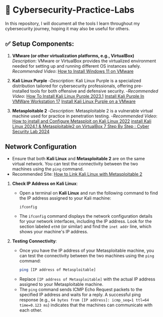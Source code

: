 # 🔐 Cybersecurity-Practice-Labs
In this repository, I will document all the tools I learn throughout my cybersecurity journey, hoping it may also be useful for others.

## ✅ Setup Components:
1. **VMware (or other virtualization platforms, e.g., VirtualBox)**
*Description*: VMware or VirtualBox provides the virtualized environment needed for setting up and running different OS instances safely.
*Recommended Video*: [How to Install Windows 11 on VMware](https://www.youtube.com/watch?v=pRYCUaUBuUs&t=260s)

2. **Kali Linux Purple**
-*Description*: Kali Linux Purple is a specialized distribution tailored for cybersecurity professionals, offering pre-installed tools for both offensive and defensive security.
-*Recommended Video*: [How To Install Kali Linux Purple 2023.1](https://www.youtube.com/watch?v=ZR35g8AWebc&t=1052s)
                   [Install Kali Purple In VMWare Workstation 17](https://www.youtube.com/watch?v=fpzn3dSBgcI)
                   [Install Kali Linux Purple on a VMware](https://www.youtube.com/watch?v=O2xtREUgJnw&t=478s)

3. **Metasploitable 2**
-*Description*: Metasploitable 2 is a vulnerable virtual machine used for practice in penetration testing.
-*Recommended Video*: [How to install and Configure Metasploit on Kali Linux 2022](https://www.youtube.com/watch?v=DKWDx70cAnU&t=120s)
                   [install Kali Linux 2024.1 & Metasploitable2 on VirtualBox 7 Step By Step : Cyber Security Lab 2024](https://www.youtube.com/watch?v=yf3jetn4tN8&t=211s)

## Network Configuration

- Ensure that both **Kali Linux** and **Metasploitable 2** are on the same virtual network. You can test the connectivity between the two machines using the `ping` command.
- Recommended Site: [How to Link Kali Linux with Metasploitable 2](https://www.geeksforgeeks.org/how-to-link-kali-linux-with-metasploitable-2/)

1. **Check IP Address on Kali Linux**:
   - Open a terminal on **Kali Linux** and run the following command to find the IP address assigned to your Kali machine:
     ```bash
     ifconfig
     ```
   - The `ifconfig` command displays the network configuration details for your network interfaces, including the IP address. Look for the section labeled `eth0` (or similar) and find the `inet addr` line, which shows your machine's IP address.

2. **Testing Connectivity**:
   - Once you have the IP address of your Metasploitable machine, you can test the connectivity between the two machines using the `ping` command:
     ```bash
     ping [IP address of Metasploitable]
     ```
   - Replace `[IP address of Metasploitable]` with the actual IP address assigned to your Metasploitable machine.
   - The `ping` command sends ICMP Echo Request packets to the specified IP address and waits for a reply. A successful ping response (e.g., `64 bytes from [IP address]: icmp_seq=1 ttl=64 time=0.123 ms`) indicates that the machines can communicate with each other.

